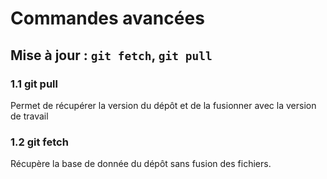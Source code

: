 # Commandes avancées

## Mise à jour : `git fetch`, `git pull`


### 1.1 git pull
Permet de récupérer la version du dépôt et de la fusionner avec la version de travail

### 1.2 git fetch
Récupère la base de donnée du dépôt sans fusion des fichiers.
